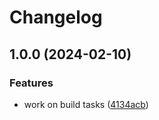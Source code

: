 # Changelog

## 1.0.0 (2024-02-10)

### Features

- work on build tasks ([4134acb](https://github.com/Eventiva/Eventiva/commit/4134acb888e1af7a7d65ed55d7df24fec62a59f0))
